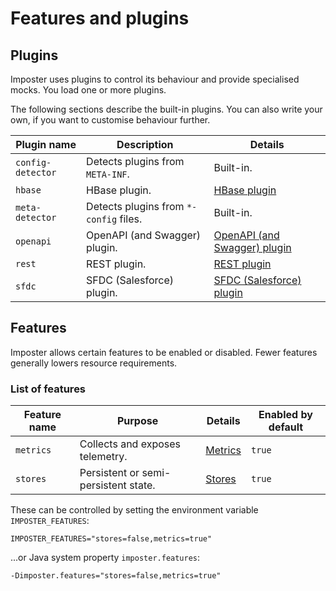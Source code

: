 # Features and plugins

## Plugins

Imposter uses plugins to control its behaviour and provide specialised mocks. You load one or more plugins.

The following sections describe the built-in plugins. You can also write your own, if you want to customise behaviour further.

| Plugin name       | Description                            | Details                                           |
|-------------------|----------------------------------------|---------------------------------------------------|
| `config-detector` | Detects plugins from `META-INF`.       | Built-in.                                         |
| `hbase`           | HBase plugin.                          | [HBase plugin](hbase_plugin.md)                   |
| `meta-detector`   | Detects plugins from `*-config` files. | Built-in.                                         |
| `openapi`         | OpenAPI (and Swagger) plugin.          | [OpenAPI (and Swagger) plugin](openapi_plugin.md) |
| `rest`            | REST plugin.                           | [REST plugin](rest_plugin.md)                     |
| `sfdc`            | SFDC (Salesforce) plugin.              | [SFDC (Salesforce) plugin](sfdc_plugin.md)        |

## Features

Imposter allows certain features to be enabled or disabled. Fewer features generally lowers resource requirements.

### List of features

| Feature name    | Purpose                              | Details                                | Enabled by default |
|-----------------|--------------------------------------|----------------------------------------|--------------------|
| `metrics`       | Collects and exposes telemetry.      | [Metrics](./metrics_logs_telemetry.md) | `true`             |
| `stores`        | Persistent or semi-persistent state. | [Stores](./stores.md)                  | `true`             |

These can be controlled by setting the environment variable `IMPOSTER_FEATURES`:

    IMPOSTER_FEATURES="stores=false,metrics=true"

...or Java system property `imposter.features`:

    -Dimposter.features="stores=false,metrics=true"
